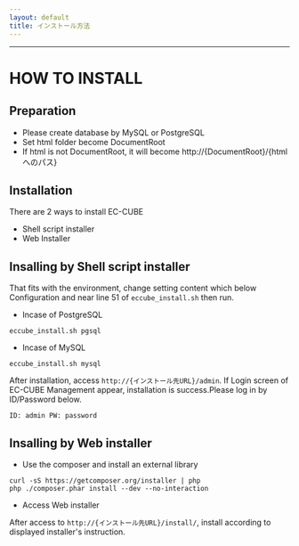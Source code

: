 ```yaml
---
layout: default
title: インストール方法
---
```


---

# HOW TO INSTALL

## Preparation

- Please create database by MySQL or PostgreSQL
- Set html folder become DocumentRoot
- If html is not DocumentRoot, it will become http://{DocumentRoot}/{htmlへのパス} 

## Installation

There are 2 ways to install EC-CUBE

- Shell script installer
- Web Installer

## Insalling by Shell script installer

That fits with the environment, change setting content which below Configuration and near line 51 of `eccube_install.sh` then run.

- Incase of PostgreSQL

```
eccube_install.sh pgsql
```

- Incase of MySQL

```
eccube_install.sh mysql
```

After installation, access  `http://{インストール先URL}/admin`.
If Login screen of EC-CUBE Management appear, installation is success.Please log in by ID/Password below.

`ID: admin PW: password`

## Insalling by Web installer

- Use the composer and install an external library

```
curl -sS https://getcomposer.org/installer | php
php ./composer.phar install --dev --no-interaction
```

- Access Web installer 

After access to `http://{インストール先URL}/install/`, install according to displayed installer's instruction.




